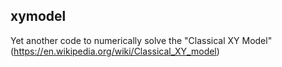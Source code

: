 ## xymodel
Yet another code to numerically solve the "Classical XY Model"
(https://en.wikipedia.org/wiki/Classical_XY_model)

